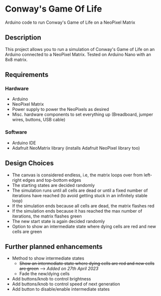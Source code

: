 # Conway's Game Of Life
Arduino code to run Conway's Game of Life on a NeoPixel Matrix

## Description
This project allows you to run a simulation of Conway's Game of Life on an Arduino connected to a NeoPixel Matrix.
Tested on Arduino Nano with an 8x8 matrix.

## Requirements
### Hardware
- Arduino
- NeoPixel Matrix
- Power supply to power the NeoPixels as desired
- Misc. hardware components to set everything up (Breadboard, jumper wires, buttons, USB cable)

### Software
- Arduino IDE
- Adafruit NeoMatrix library (installs Adafruit NeoPixel library too)

## Design Choices
- The canvas is considered endless, i.e, the matrix loops over from left-right edges and top-bottom edges
- The starting states are decided randomly
- The simulation runs until all cells are dead or until a fixed number of iterations have reached (to avoid getting stuck in an infinitely stable loop)
- If the simulation ends because all cells are dead, the matrix flashes red
- If the simulation ends because it has reached the max number of iterations, the matrix flashes green
- The new start state is again decided randomly
- Option to show an intermediate state where dying cells are red and new cells are green

## Further planned enhancements
- Method to show intermediate states
  - ~~Show an intermediate state where dying cells are red and new cells are green~~ --> *Added on 27th April 2023*
  - Fade the new/dying cells
- Add buttons/knob to control brightness
- Add buttons/knob to control speed of next generation
- Add button to disable/enable intermediate states

